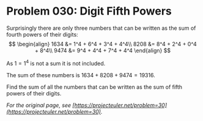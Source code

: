 # Problem 030: Digit Fifth Powers

Surprisingly there are only three numbers that can be written as the sum of fourth powers of their digits:
$$
\begin{align}
1634 &= 1^4 + 6^4 + 3^4 + 4^4\\
8208 &= 8^4 + 2^4 + 0^4 + 8^4\\
9474 &= 9^4 + 4^4 + 7^4 + 4^4
\end{align}
$$

As $1 = 1^4$ is not a sum it is not included.

The sum of these numbers is $1634 + 8208 + 9474 = 19316$.

Find the sum of all the numbers that can be written as the sum of fifth powers of their digits.

*For the original page, see [https://projecteuler.net/problem=30](https://projecteuler.net/problem=30).*
